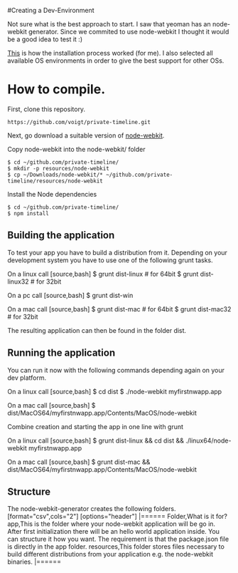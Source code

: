 
#Creating a Dev-Environment

Not sure what is the best approach to start. I saw that yeoman has an node-webkit generator. Since we commited to use node-webkit I thought it would be a good idea to test it :)

[This](https://github.com/voigt/private-timeline/wiki/How-the-App-was-bootstrapped) is how the installation process worked (for me). I also selected all available OS environments in order to give the best support for other OSs.



How to compile.
===============

First, clone this repository.

```
https://github.com/voigt/private-timeline.git
```

Next, go download a suitable version of [node-webkit](https://github.com/rogerwang/node-webkit).

Copy node-webkit into the node-webkit/ folder

```
$ cd ~/github.com/private-timeline/
$ mkdir -p resources/node-webkit
$ cp ~/Downloads/node-webkit/* ~/github.com/private-timeline/resources/node-webkit
```

Install the Node dependencies

```
$ cd ~/github.com/private-timeline/
$ npm install
```

## Building the application

To test your app you have to build a distribution from it. Depending on your development system you have to use one of the following grunt tasks.

On a linux call
[source,bash]
$ grunt dist-linux # for 64bit
$ grunt dist-linux32 # for 32bit

On a pc call
[source,bash]
$ grunt dist-win

On a mac call
[source,bash]
$ grunt dist-mac # for 64bit
$ grunt dist-mac32 # for 32bit

The resulting application can then be found in the folder dist.

## Running the application

You can run it now with the following commands depending again on your dev platform.

On a linux call
[source,bash]
$ cd dist
$ ./node-webkit myfirstnwapp.app

On a mac call
[source,bash]
$ dist/MacOS64/myfirstnwapp.app/Contents/MacOS/node-webkit

Combine creation and starting the app in one line with grunt

On a linux call
[source,bash]
$ grunt dist-linux && cd dist && ./linux64/node-webkit myfirstnwapp.app

On a mac call
[source,bash]
$ grunt dist-mac && dist/MacOS64/myfirstnwapp.app/Contents/MacOS/node-webkit


## Structure

The node-webkit-generator creates the following folders.
[format="csv",cols="2"]
[options="header"]
|======
Folder,What is it for?
app,This is the folder where your node-webkit application will be go in. After first initialization there will be an hello world application inside. You can structure it how you want. The requirement is that the package.json file is directly in the app folder.
resources,This folder stores files necessary to build different distributions from your application e.g. the node-webkit binaries.
|======
